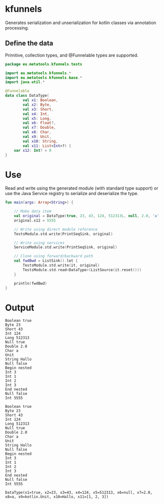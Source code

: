 # kfunnels

Generates serialization and unserialization for kotlin classes via annotation processing.


## Define the data

Primitive, collection types, and @Funnelable types are supported.

```kotlin
package eu.metatools.kfunnels.tests

import eu.metatools.kfunnels.*
import eu.metatools.kfunnels.base.*
import java.util.*

@Funnelable
data class DataType(
        val x1: Boolean,
        val x2: Byte,
        val x3: Short,
        val x4: Int,
        val x5: Long,
        val x6: Float?,
        val x7: Double,
        val x8: Char,
        val x9: Unit,
        val x10: String,
        val x11: List<Int>?) {
    var x12: Int? = 0
}
```

# Use

Read and write using the generated module (with standard type support) or use the Java Service
registry to serialize and deserialize the type.

```kotlin
fun main(args: Array<String>) {

    // Make data item
    val original = DataType(true, 23, 43, 124, 512313L, null, 2.0, 'a', Unit, "Hallo", listOf(1, 2, 3))
    original.x12 = 5555

    // Write using direct module reference
    TestsModule.std.write(PrintSeqSink, original)

    // Write using services
    ServiceModule.std.write(PrintSeqSink, original)

    // Clone using forward/backward path
    val fwdBwd = ListSink().let {
        TestsModule.std.write(it, original)
        TestsModule.std.read<DataType>(ListSource(it.reset()))
    }

    println(fwdBwd)
}
```

# Output

```text
Boolean true
Byte 23
Short 43
Int 124
Long 512313
Null true
Double 2.0
Char a
Unit
String Hallo
Null false
Begin nested
Int 3
Int 1
Int 2
Int 3
End nested
Null false
Int 5555

Boolean true
Byte 23
Short 43
Int 124
Long 512313
Null true
Double 2.0
Char a
Unit
String Hallo
Null false
Begin nested
Int 3
Int 1
Int 2
Int 3
End nested
Null false
Int 5555

DataType(x1=true, x2=23, x3=43, x4=124, x5=512313, x6=null, x7=2.0, x8=a, x9=kotlin.Unit, x10=Hallo, x11=[1, 2, 3])
```
